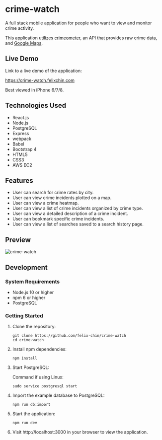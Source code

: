 # crime-watch

A full stack mobile application for people who want to view and monitor crime activity. 

This application utilizes [crimeometer](https://www.crimeometer.com), an API that provides raw crime data, and [Google Maps](https://developers.google.com/maps/documentation).

## Live Demo

Link to a live demo of the application: 

https://crime-watch.felixchin.com

Best viewed in iPhone 6/7/8.

## Technologies Used

- React.js
- Node.js
- PostgreSQL
- Express
- webpack
- Babel
- Bootstrap 4
- HTML5
- CSS3
- AWS EC2

## Features

- User can search for crime rates by city.
- User can view crime incidents plotted on a map.
- User can view a crime heatmap.
- User can view a list of crime incidents organized by crime type.
- User can view a detailed description of a crime incident.
- User can bookmark specific crime incidents.
- User can view a list of searches saved to a search history page.

## Preview

![crime-watch](./demo.gif "Demo")

## Development

### System Requirements

- Node.js 10 or higher
- npm 6 or higher
- PostgreSQL

### Getting Started

1. Clone the repository:
    ```shell
    git clone https://github.com/felix-chin/crime-watch
    cd crime-watch
    ```
2. Install npm dependencies:
    ```shell
    npm install
    ```
3. Start PostgreSQL:

   Command if using Linux:
    ```shell
    sudo service postgresql start
    ```
4. Import the example database to PostgreSQL:
    ```shell
    npm run db:import
    ```
5. Start the application:
    ```shell
    npm run dev
    ```
6. Visit http://localhost:3000 in your browser to view the application.
